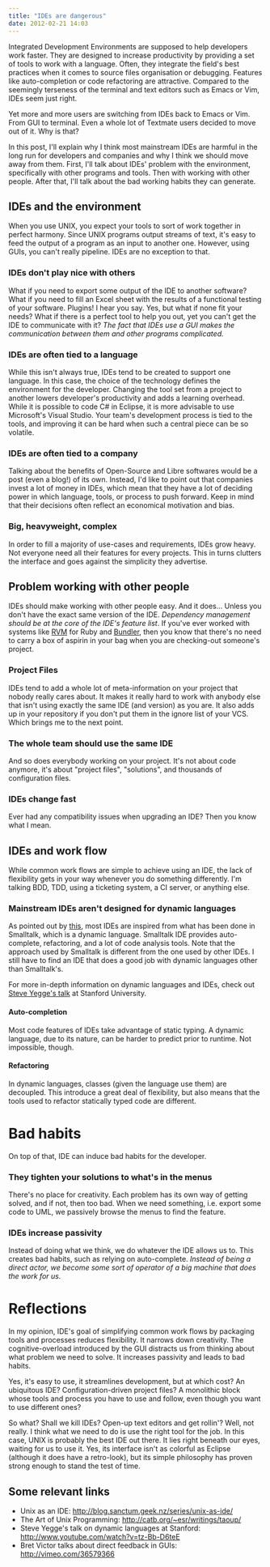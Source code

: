 ```yaml
---
title: "IDEs are dangerous"
date: 2012-02-21 14:03
---
```

Integrated Development Environments are supposed to help developers work faster. They
are designed to increase productivity by providing a set of tools to
work with a language. Often, they integrate the field's best
practices when it comes to source files organisation or debugging.
Features like auto-completion or code refactoring are attractive. Compared
to the seemingly terseness of the terminal and text editors such as Emacs
or Vim, IDEs seem just right.

Yet more and more users are switching from IDEs back to Emacs or
Vim. From GUI to terminal. Even a whole lot of Textmate users decided to
move out of it. Why is that?

<!-- more -->

In this post, I'll explain why I think most mainstream IDEs are harmful in the long run for
developers and companies and why I think we should move away from them.
First, I'll talk about IDEs' problem with the environment,
specifically with other programs and tools. Then with working with other
people. After that, I'll talk about the bad working habits they can
generate.

## IDEs and the environment
When you use UNIX, you expect your tools to sort of work together in
perfect harmony. Since UNIX programs output streams of text, it's easy to feed the output of a
program as an input to another one. However, using GUIs, you can't
really pipeline. IDEs are no exception to that.

### IDEs don't play nice with others
What if you need to export some output of the IDE to another software? What if you need to fill an Excel
sheet with the results of a functional testing of your software.
Plugins! I hear you say. Yes, but what if none fit your needs? What if there
is a perfect tool to help you out, yet you can't get the IDE to
communicate with it? _The fact that IDEs use a GUI makes the communication between them and other programs
complicated._

### IDEs are often tied to a language
While this isn't always true, IDEs tend to be created to support one
language. In this case, the choice of the technology defines the
environment for the developer. Changing the tool set from a project to
another lowers developer's productivity and adds a learning overhead. While it is possible to code C# in
Eclipse, it is more advisable to use Microsoft's Visual Studio. Your
team's development process is tied to the tools, and improving it can be
hard when such a central piece can be so volatile.

### IDEs are often tied to a company
Talking about the benefits of Open-Source and Libre softwares would be a
post (even a blog!) of its own. Instead, I'd like to point out that companies invest a
lot of money in IDEs, which mean that they have a lot of deciding power
in which language, tools, or process to push forward. Keep in mind that
their decisions often reflect an economical motivation and bias.

### Big, heavyweight, complex
In order to fill a majority of use-cases and requirements, IDEs grow
heavy. Not everyone need all their features for every projects. This in
turns clutters the interface and goes against the simplicity they
advertise.

## Problem working with other people
IDEs should make working with other people easy. And it does... Unless
you don't have the exact same version of the IDE. _Dependency management
should be at the core of the IDE's feature list_. If you've ever worked
with systems like [RVM](http://beginrescueend.com/) for Ruby and [Bundler](http://gembundler.com/), then you know that there's
no need to carry a box of aspirin in your bag when you are checking-out
someone's project.

### Project Files
IDEs tend to add a whole lot of meta-information on your project that
nobody really cares about. It makes it really hard to work with anybody
else that isn't using exactly the same IDE (and version) as you are. It
also adds up in your repository if you don't put them in the ignore list
of your VCS. Which brings me to the next point.

### The whole team should use the same IDE
And so does everybody working on your project. It's not about code
anymore, it's about "project files", "solutions", and thousands of
configuration files.

### IDEs change fast
Ever had any compatibility issues when upgrading an IDE? Then you know
what I mean.

## IDEs and work flow
While common work flows are simple to achieve using an IDE, the lack of
flexibility gets in your way whenever you do something differently. I'm
talking BDD, TDD, using a ticketing system, a CI server, or anything
else.

### Mainstream IDEs aren't designed for dynamic languages
As pointed out by
[this](http://programmers.stackexchange.com/questions/131561/ides-for-dynamic-languages-how-far-can-you-get),
most IDEs are inspired from what has been done in Smalltalk, which is a
dynamic language. Smalltalk IDE provides auto-complete, refactoring, and a lot of code analysis tools. Note that
the approach used by Smalltalk is different from the one used by other
IDEs. I still have to find an IDE that does a good job with dynamic
languages other than Smalltalk's.

For more in-depth information on dynamic languages and IDEs, check out
[Steve Yegge's talk](http://www.youtube.com/watch?v=tz-Bb-D6teE) at Stanford University.

#### Auto-completion
Most code features of IDEs take advantage of static typing. A dynamic
language, due to its nature, can be harder to predict prior to runtime.
Not impossible, though.

#### Refactoring
In dynamic languages, classes (given the language use them) are
decoupled. This introduce a great deal of flexibility, but also means
that the tools used to refactor statically typed code are different.

# Bad habits
On top of that, IDE can induce bad habits for the developer.

### They tighten your solutions to what's in the menus
There's no place for creativity. Each problem has its own way of getting
solved, and if not, then too bad. When we need something, i.e. export
some code to UML, we passively browse the menus to find the feature.

### IDEs increase passivity
Instead of doing what we think, we do whatever the IDE allows us to.
This creates bad habits, such as relying on auto-complete. _Instead of
being a direct actor, we become some sort of operator of a big machine
that does the work for us._

# Reflections
In my opinion, IDE's goal of simplifying common work flows by packaging
tools and processes reduces flexibility. It narrows down creativity.
The cognitive-overload introduced by the GUI distracts us from thinking
about what problem we need to solve. It increases passivity and leads to
bad habits.

Yes, it's easy to use, it streamlines development, but at which cost? An
ubiquitous IDE? Configuration-driven project files? A monolithic block
whose tools and process you have to use and follow, even though you want
to use different ones?

So what? Shall we kill IDEs? Open-up text editors and get rollin'? Well,
not really. I think what we need to do is use the right tool for the
job. In this case, UNIX is probably the best IDE out there. It lies
right beneath our eyes, waiting for us to use it. Yes, its interface
isn't as colorful as Eclipse (although it does have a retro-look), but
its simple philosophy has proven strong enough to stand the test of
time.

## Some relevant links
* Unix as an IDE: <http://blog.sanctum.geek.nz/series/unix-as-ide/>
* The Art of Unix Programming: <http://catb.org/~esr/writings/taoup/>
* Steve Yegge's talk on dynamic languages at Stanford: <http://www.youtube.com/watch?v=tz-Bb-D6teE>
* Bret Victor talks about direct feedback in GUIs: <http://vimeo.com/36579366>

